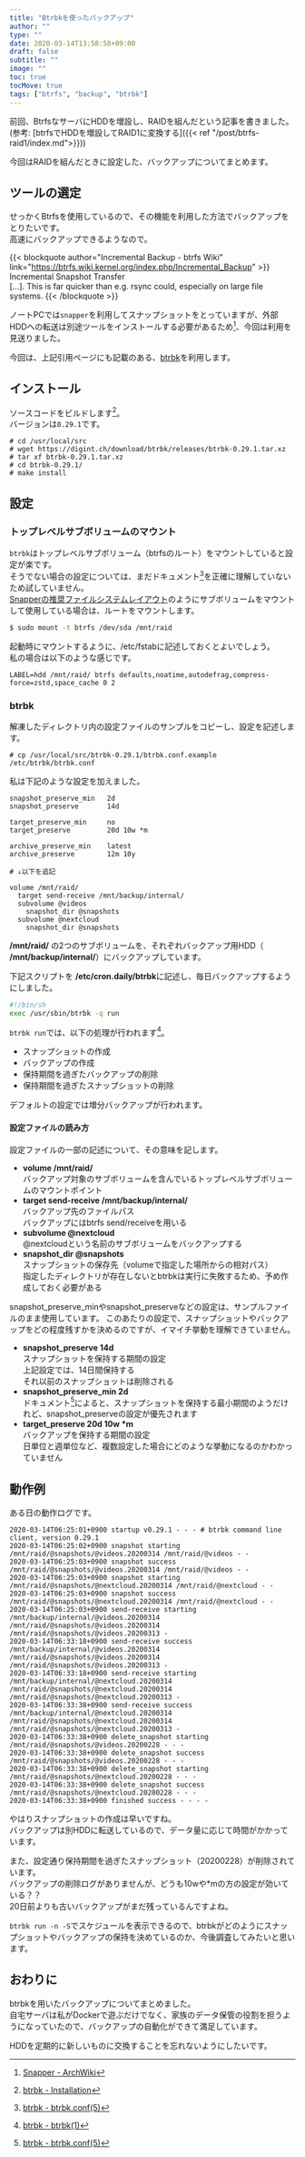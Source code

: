 ```yaml
---
title: "Btrbkを使ったバックアップ"
author: ""
type: ""
date: 2020-03-14T13:58:58+09:00
draft: false
subtitle: ""
image: ""
toc: true
tocMove: true
tags: ["btrfs", "backup", "btrbk"]
---
```


前回、BtrfsなサーバにHDDを増設し、RAIDを組んだという記事を書きました。  
(参考: [btrfsでHDDを増設してRAID1に変換する]({{< ref "/post/btrfs-raid1/index.md">}}))  

今回はRAIDを組んだときに設定した、バックアップについてまとめます。

## ツールの選定

せっかくBtrfsを使用しているので、その機能を利用した方法でバックアップをとりたいです。  
高速にバックアップできるようなので。  

{{< blockquote author="Incremental Backup - btrfs Wiki" link="https://btrfs.wiki.kernel.org/index.php/Incremental_Backup" >}}
Incremental Snapshot Transfer<br>
 [...]. This is far quicker than e.g. rsync could, especially on large file systems.
{{< /blockquote >}}

ノートPCでは`snapper`を利用してスナップショットをとっていますが、外部HDDへの転送は別途ツールをインストールする必要があるため[^1]、今回は利用を見送りました。  
[^1]: [Snapper - ArchWiki](https://wiki.archlinux.jp/index.php/Snapper#.E5.A4.96.E9.83.A8.E3.83.89.E3.83.A9.E3.82.A4.E3.83.96.E3.81.AB.E5.B7.AE.E5.88.86.E3.83.90.E3.83.83.E3.82.AF.E3.82.A2.E3.83.83.E3.83.97)

今回は、上記引用ページにも記載のある、[btrbk](https://digint.ch/btrbk/)を利用します。  

## インストール

ソースコードをビルドします[^2]。  
バージョンは`0.29.1`です。  

[^2]: [btrbk - Installation](https://digint.ch/btrbk/doc/install.html)

```
# cd /usr/local/src
# wget https://digint.ch/download/btrbk/releases/btrbk-0.29.1.tar.xz
# tar xf btrbk-0.29.1.tar.xz
# cd btrbk-0.29.1/
# make install
```

## 設定

### トップレベルサブボリュームのマウント

`btrbk`はトップレベルサブボリューム（btrfsのルート）をマウントしていると設定が楽です。  
そうでない場合の設定については、まだドキュメント[^3]を正確に理解していないため試していません。  
[Snapperの推奨ファイルシステムレイアウト](https://wiki.archlinux.jp/index.php/Snapper#.E6.8E.A8.E5.A5.A8.E3.83.95.E3.82.A1.E3.82.A4.E3.83.AB.E3.82.B7.E3.82.B9.E3.83.86.E3.83.A0.E3.83.AC.E3.82.A4.E3.82.A2.E3.82.A6.E3.83.88)のようにサブボリュームをマウントして使用している場合は、ルートをマウントします。  

```bash
$ sudo mount -t btrfs /dev/sda /mnt/raid
```

起動時にマウントするように、/etc/fstabに記述しておくとよいでしょう。  
私の場合は以下のような感じです。  

```
LABEL=hdd /mnt/raid/ btrfs defaults,noatime,autodefrag,compress-force=zstd,space_cache 0 2
```

[^3]: [btrbk - btrbk.conf(5)](https://digint.ch/btrbk/doc/btrbk.conf.5.html)  

### btrbk

解凍したディレクトリ内の設定ファイルのサンプルをコピーし、設定を記述します。  

```
# cp /usr/local/src/btrbk-0.29.1/btrbk.conf.example /etc/btrbk/btrbk.conf
```

私は下記のような設定を加えました。

```
snapshot_preserve_min   2d
snapshot_preserve       14d

target_preserve_min     no
target_preserve         20d 10w *m

archive_preserve_min    latest
archive_preserve        12m 10y

# ↓以下を追記

volume /mnt/raid/
  target send-receive /mnt/backup/internal/
  subvolume @videos
    snapshot_dir @snapshots
  subvolume @nextcloud
    snapshot_dir @snapshots
```

**/mnt/raid/** の2つのサブボリュームを、それぞれバックアップ用HDD（ **/mnt/backup/internal/**）にバックアップしています。  

下記スクリプトを **/etc/cron.daily/btrbk**に記述し、毎日バックアップするようにしました。  

```bash
#!/bin/sh
exec /usr/sbin/btrbk -q run
```

`btrbk run`では、以下の処理が行われます[^4]。  
- スナップショットの作成
- バックアップの作成
- 保持期間を過ぎたバックアップの削除
- 保持期間を過ぎたスナップショットの削除

デフォルトの設定では増分バックアップが行われます。  

[^4]: [btrbk - btrbk(1)](https://digint.ch/btrbk/doc/btrbk.1.html)  

#### 設定ファイルの読み方

設定ファイルの一部の記述について、その意味を記します。  

- **volume /mnt/raid/**  
  バックアップ対象のサブボリュームを含んでいるトップレベルサブボリュームのマウントポイント
- **target send-receive /mnt/backup/internal/**  
  バックアップ先のファイルパス  
  バックアップにはbtrfs send/receiveを用いる  
- **subvolume @nextcloud**  
  @nextcloudという名前のサブボリュームをバックアップする  
- **snapshot_dir @snapshots**  
  スナップショットの保存先（volumeで指定した場所からの相対パス）  
  指定したディレクトリが存在しないとbtrbkは実行に失敗するため、予め作成しておく必要がある  

snapshot_preserve_minやsnapshot_preserveなどの設定は、サンプルファイルのまま使用しています。 
このあたりの設定で、スナップショットやバックアップをどの程度残すかを決めるのですが、イマイチ挙動を理解できていません。  

- **snapshot_preserve 14d**  
  スナップショットを保持する期間の設定  
  上記設定では、14日間保持する  
  それ以前のスナップショットは削除される  
- **snapshot_preserve_min 2d**  
  ドキュメント[^3]によると、スナップショットを保持する最小期間のようだけれど、snapshot_preserveの設定が優先されます  
- **target_preserve 20d 10w \*m**  
  バックアップを保持する期間の設定  
  日単位と週単位など、複数設定した場合にどのような挙動になるのかわかっていません  

## 動作例

ある日の動作ログです。

```
2020-03-14T06:25:01+0900 startup v0.29.1 - - - # btrbk command line client, version 0.29.1
2020-03-14T06:25:02+0900 snapshot starting /mnt/raid/@snapshots/@videos.20200314 /mnt/raid/@videos - -
2020-03-14T06:25:03+0900 snapshot success /mnt/raid/@snapshots/@videos.20200314 /mnt/raid/@videos - -
2020-03-14T06:25:03+0900 snapshot starting /mnt/raid/@snapshots/@nextcloud.20200314 /mnt/raid/@nextcloud - -
2020-03-14T06:25:03+0900 snapshot success /mnt/raid/@snapshots/@nextcloud.20200314 /mnt/raid/@nextcloud - -
2020-03-14T06:25:03+0900 send-receive starting /mnt/backup/internal/@videos.20200314 /mnt/raid/@snapshots/@videos.20200314 /mnt/raid/@snapshots/@videos.20200313 -
2020-03-14T06:33:18+0900 send-receive success /mnt/backup/internal/@videos.20200314 /mnt/raid/@snapshots/@videos.20200314 /mnt/raid/@snapshots/@videos.20200313 -
2020-03-14T06:33:18+0900 send-receive starting /mnt/backup/internal/@nextcloud.20200314 /mnt/raid/@snapshots/@nextcloud.20200314 /mnt/raid/@snapshots/@nextcloud.20200313 -
2020-03-14T06:33:38+0900 send-receive success /mnt/backup/internal/@nextcloud.20200314 /mnt/raid/@snapshots/@nextcloud.20200314 /mnt/raid/@snapshots/@nextcloud.20200313 -
2020-03-14T06:33:38+0900 delete_snapshot starting /mnt/raid/@snapshots/@videos.20200228 - - -
2020-03-14T06:33:38+0900 delete_snapshot success /mnt/raid/@snapshots/@videos.20200228 - - -
2020-03-14T06:33:38+0900 delete_snapshot starting /mnt/raid/@snapshots/@nextcloud.20200228 - - -
2020-03-14T06:33:38+0900 delete_snapshot success /mnt/raid/@snapshots/@nextcloud.20200228 - - -
2020-03-14T06:33:38+0900 finished success - - - -
```
やはりスナップショットの作成は早いですね。  
バックアップは別HDDに転送しているので、データ量に応じて時間がかかっています。  

また、設定通り保持期間を過ぎたスナップショット（20200228）が削除されています。  
バックアップの削除ログがありませんが、どうも10wや*mの方の設定が効いている？？  
20日前よりも古いバックアップがまだ残っているんですよね。  

`btrbk run -n -S`でスケジュールを表示できるので、btrbkがどのようにスナップショットやバックアップの保持を決めているのか、今後調査してみたいと思います。  


## おわりに

btrbkを用いたバックアップについてまとめました。  
自宅サーバは私がDockerで遊ぶだけでなく、家族のデータ保管の役割を担うようになっていたので、バックアップの自動化ができて満足しています。  

HDDを定期的に新しいものに交換することを忘れないようにしたいです。  

